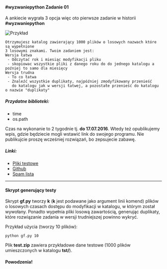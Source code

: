 #### \#wyzwaniepython Zadanie 01


A ankiecie wygrała 3 opcja więc oto pierwsze zadanie w historii **#wyzwaniepython**

![Przykład](https://raw.githubusercontent.com/qofnaught/wykop_wyzwaniepython/master/edycja1/przyklad.png)

    Otrzymujesz katalog zawierający 1000 plików o losowych nazwach które są wypełnione
    3 losowymi znakami. Twoim zadaniem jest:
    Wersja łatwa
     - Odczytać rok i miesiąc modyfikacji pliku
     - skopiowac wszystkie pliki z danego roku do do jednego katalogu a poźniej to samo dla miesięcy
    Wersja trudna
     - To co łatwa
     - Znaleźć wszystkie duplikaty, najpóźniej zmodyfikowany przenieść
       do katalogu jak w wersji łatwej, a pozostałe przenieść do katalogu o nazwie "duplikaty"

##### Przydatne biblioteki:
* time
* os.path

Czas na wykonanie to 2 tygodnie tj. **do 17.07.2016**. Wtedy też opublikujemy wpis, gdzie będziecie mogli wstawić link do swojego programu. Nie publikujcie proszę wcześniej rozwiązań, bo zepsujecie zabawę.

##### Linki:
* [Pliki testowe](https://github.com/qofnaught/wykop_wyzwaniepython/blob/master/edycja1/test.zip)
* [Github](https://github.com/qofnaught/wykop_wyzwaniepython/tree/master/edycja1)
* [Spam lista](http://mirkolisty.pvu.pl/list/qIRpnpHg3WM8YOv5)

***

#### Skrypt generujący testy
Skrypt **gf.py** tworzy **k** (**k** jest podawane jako argument linii komend) plików o losowych czasach dostępu do modyfikacji w
katalogu, w którym został wywołany. Ponadto wypełnia pliki losową zawartością,
generując duplikaty, które rozwiązanie zadania w wersji trudniejszej powinno
wykryć.

Przykład użycia (tworzy 10 plików):

    python gf.py 10

Plik **test.zip** zawiera przykładowe dane testowe (1000 plików umieszczonych w katalogu **tst/**).

#### Powodzenia!
